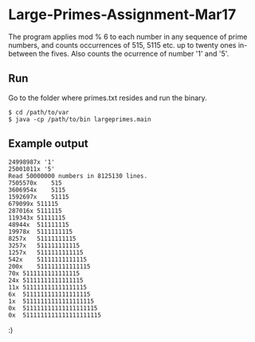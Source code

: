 # Large-Primes-Assignment-Mar17
The program applies mod % 6 to each number in any sequence of prime numbers, and counts occurrences of 515, 5115 etc. up to twenty ones in-between the fives. Also counts the ocurrence of number '1' and '5'.

## Run

Go to the folder where primes.txt resides and run the binary.

```
$ cd /path/to/var
$ java -cp /path/to/bin largeprimes.main
```

## Example output
```
24998987x '1'
25001011x '5'
Read 50000000 numbers in 8125130 lines.
7505570x	515
3606954x	5115
1592697x	51115
679099x	511115
287016x	5111115
119343x	51111115
48944x	511111115
19978x	5111111115
8257x	51111111115
3257x	511111111115
1257x	5111111111115
542x	51111111111115
200x	511111111111115
70x	5111111111111115
24x	51111111111111115
11x	511111111111111115
6x	5111111111111111115
1x	51111111111111111115
0x	511111111111111111115
0x	5111111111111111111115
```

:)

